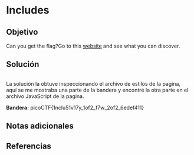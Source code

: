# Includes
## Objetivo

Can you get the flag?Go to this [website](http://saturn.picoctf.net:61941/) and see what you can discover.
## Solución

```shell

```

La solución la obtuve inspeccionando el archivo de estilos de la pagina, aquí se me mostraba una parte de la bandera y encontré la otra parte en el archivo JavaScript de la pagina.  

**Bandera:** picoCTF{1nclu51v17y_1of2_f7w_2of2_6edef411}
## Notas adicionales
## Referencias